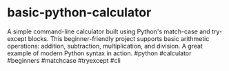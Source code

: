 # basic-python-calculator
A simple command-line calculator built using Python's match-case and try-except blocks. This beginner-friendly project supports basic arithmetic operations: addition, subtraction, multiplication, and division. A great example of modern Python syntax in action. #python #calculator #beginners #matchcase #tryexcept #cli
